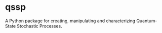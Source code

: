 # qssp
A Python package for creating, manipulating and characterizing Quantum-State Stochastic Processes. 
